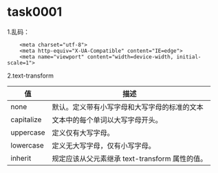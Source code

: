 # task0001

1.乱码：
```phthon
    <meta charset="utf-8">
    <meta http-equiv="X-UA-Compatible" content="IE=edge">
    <meta name="viewport" content="width=device-width, initial-scale=1">
```

2.text-transform

| 值          | 描述                              |
| ---------- | ------------------------------- |
| none       | 默认。定义带有小写字母和大写字母的标准的文本          |
| capitalize | 文本中的每个单词以大写字母开头。                |
| uppercase  | 定义仅有大写字母。                       |
| lowercase  | 定义无大写字母，仅有小写字母。                 |
| inherit    | 规定应该从父元素继承 text-transform 属性的值。 |

